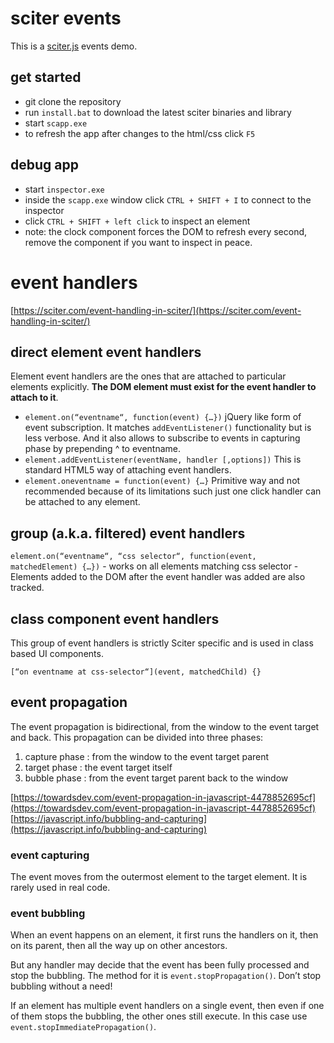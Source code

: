 # sciter events

This is a [sciter.js](https://sciter.com/) events demo.

## get started

- git clone the repository
- run `install.bat` to download the latest sciter binaries and library
- start `scapp.exe`
- to refresh the app after changes to the html/css click `F5`

## debug app

- start `inspector.exe`
- inside the `scapp.exe` window click `CTRL + SHIFT + I` to connect to the inspector
- click `CTRL + SHIFT + left click` to inspect an element
- note: the clock component forces the DOM to refresh every second, remove the component if you want to inspect in peace.

# event handlers

[https://sciter.com/event-handling-in-sciter/](https://sciter.com/event-handling-in-sciter/)

## direct element event handlers

Element event handlers are the ones that are attached to particular elements explicitly. **The DOM element must exist for the event handler to attach to it**.
- `element.on(“eventname“, function(event) {…})`
    jQuery like form of event subscription. It matches `addEventListener()` functionality but is less verbose.  And it also allows to subscribe to events in capturing phase by prepending ^ to eventname.
- `element.addEventListener(eventName, handler [,options])`
    This is standard HTML5 way of attaching event handlers.
- `element.oneventname = function(event) {…}`
    Primitive way and not recommended because of its limitations such just one click handler can be attached to any element.

## group (a.k.a. filtered) event handlers

`element.on(“eventname“, “css selector“, function(event, matchedElement) {…})`
    - works on all elements matching css selector
    - Elements added to the DOM after the event handler was added are also tracked.

## class component event handlers

This group of event handlers is strictly Sciter specific and is used in class based UI components.

`[“on eventname at css-selector“](event, matchedChild) {}`

## event propagation

The event propagation is bidirectional, from the window to the event target and back. This propagation can be divided into three phases:

1. capture phase : from the window to the event target parent
2. target phase : the event target itself
3. bubble phase : from the event target parent back to the window

[https://towardsdev.com/event-propagation-in-javascript-4478852695cf](https://towardsdev.com/event-propagation-in-javascript-4478852695cf)
[https://javascript.info/bubbling-and-capturing](https://javascript.info/bubbling-and-capturing)

### event capturing

The event moves from the outermost element to the target element. It is rarely used in real code.

### event bubbling

When an event happens on an element, it first runs the handlers on it, then on its parent, then all the way up on other ancestors.

But any handler may decide that the event has been fully processed and stop the bubbling. The method for it is `event.stopPropagation()`. Don’t stop bubbling without a need!

If an element has multiple event handlers on a single event, then even if one of them stops the bubbling, the other ones still execute. In this case use `event.stopImmediatePropagation()`.
